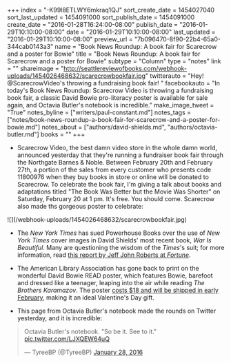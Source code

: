 +++
index = "-K99l8ETLWY6mkraq1QJ"
sort_create_date = 1454027040
sort_last_updated = 1454091000
sort_publish_date = 1454091000
create_date = "2016-01-28T16:24:00-08:00"
publish_date = "2016-01-29T10:10:00-08:00"
date = "2016-01-29T10:10:00-08:00"
last_updated = "2016-01-29T10:10:00-08:00"
preview_url = "7b096470-8f90-22b4-65a0-344cab0143a3"
name = "Book News Roundup: A book fair for Scarecrow and a poster for Bowie"
title = "Book News Roundup: A book fair for Scarecrow and a poster for Bowie"
subtype = "Column"
type = "notes"
link = ""
shareimage = "http://seattlereviewofbooks.com/webhook-uploads/1454026468632/scarecrowbookfair.jpg"
twitterauto = "Hey! @ScarecrowVideo's throwing a fundraising book fair! "
facebookauto = "In today's Book News Roundup: Scarecrow Video is throwing a fundraising book fair, a classic David Bowie pro-literacy poster is available for sale again, and Octavia Butler's notebook is incredible."
make_image_tweet = "True"
notes_byline = ["writers/paul-constant.md"]
notes_tags = ["notes/book-news-roundup-a-book-fair-for-scarecrow-and-a-poster-for-bowie.md"]
notes_about = ["authors/david-shields.md", "authors/octavia-butler.md"]
books = ""
+++
* Scarecrow Video, the best damn video store in the whole damn world, announced yesterday that they're running a fundraiser book fair through the Northgate Barnes & Noble. Between February 20th and February 27th, a portion of the sales from every customer who presents code 11800976 when they buy books in store or online will be donated to Scarecrow. To celebrate the book fair, I'm giving a talk about books and adaptations titled "The Book Was Better but the Movie Was Shorter" on Saturday, February 20 at 1 pm. It's free. You should come. Scarecrow also made ths gorgeous poster to celebrate:

<p class="image">![](/webhook-uploads/1454026468632/scarecrowbookfair.jpg)</p>

* The *New York Times* has sued Powerhouse Books over the use of *New York Times* cover images in David Shields' most recent book, *War Is Beautiful*. Many are questioning the wisdom of the *Times*'s suit; for more information, read [this report by Jeff John Roberts at *Fortune*](http://fortune.com/2016/01/26/new-york-times-copyright/).

* The American Library Association has gone back to print on the wonderful David Bowie READ poster, which features Bowie, barefoot and dressed like a teenager, leaping into the air while reading *The Brothers Karamazov*. The poster [costs $18 and will be shipped in early February](http://www.alastore.ala.org/detail.aspx?ID=11669), making it an ideal Valentine's Day gift.

* This page from Octavia Butler's notebook made the rounds on Twitter yesterday, and it is incredible:

<blockquote class="twitter-tweet" lang="en"><p lang="en" dir="ltr">Octavia Butler&#39;s notebook. &#10;&#10;&quot;So be it. See to it.&quot; <a href="https://t.co/LJXQEW64uQ">pic.twitter.com/LJXQEW64uQ</a></p>&mdash; TyreeBP (@TyreeBP) <a href="https://twitter.com/TyreeBP/status/692762121222787072">January 28, 2016</a></blockquote>

